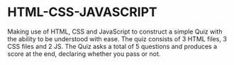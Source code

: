 # HTML-CSS-JAVASCRIPT
Making use of HTML, CSS and JavaScript to construct a simple Quiz with the ability to be understood with ease. The quiz consists of 3 HTML files, 3 CSS files and 2 JS. The Quiz asks a total of 5 questions and produces a score at the end, declaring whether you pass or not. 
